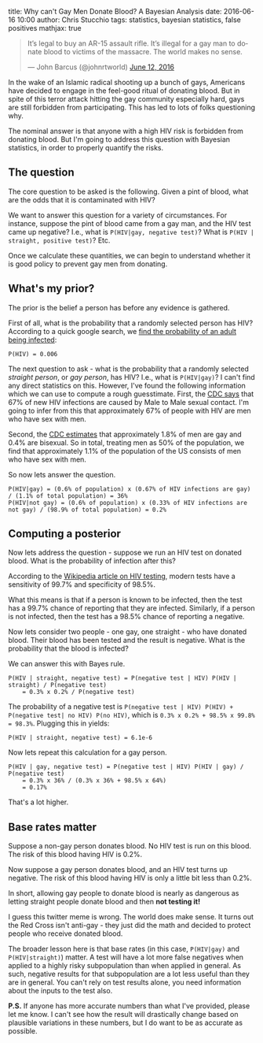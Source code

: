 title: Why can't Gay Men Donate Blood? A Bayesian Analysis
date: 2016-06-16 10:00
author: Chris Stucchio
tags: statistics, bayesian statistics, false positives
mathjax: true

<blockquote class="twitter-tweet" data-lang="en"><p lang="en" dir="ltr">It’s legal to buy an AR-15 assault rifle. It’s illegal for a gay man to donate blood to victims of the massacre. The world makes no sense.</p>&mdash; John Barcus (@johnrtworld) <a href="https://twitter.com/johnrtworld/status/742007515030786048">June 12, 2016</a></blockquote>
<script async src="//platform.twitter.com/widgets.js" charset="utf-8"></script>

In the wake of an Islamic radical shooting up a bunch of gays, Americans have decided to engage in the feel-good ritual of donating blood. But in spite of this terror attack hitting the gay community especially hard, gays are still forbidden from participating. This has led to lots of folks questioning why.

The nominal answer is that anyone with a high HIV risk is forbidden from donating blood. But I'm going to address this question with Bayesian statistics, in order to properly quantify the risks.

## The question

The core question to be asked is the following. Given a pint of blood, what are the odds that it is contaminated with HIV?

We want to answer this question for a variety of circumstances. For instance, suppose the pint of blood came from a gay man, and the HIV test came up negative? I.e., what is `P(HIV|gay, negative test)`? What is `P(HIV | straight, positive test)`? Etc.

Once we calculate these quantities, we can begin to understand whether it is good policy to prevent gay men from donating.

## What's my prior?

The prior is the belief a person has before any evidence is gathered.

First of all, what is the probability that a randomly selected person has HIV? According to a quick google search, we [find the probability of an adult being infected](http://www.indexmundi.com/united_states/demographics_profile.html):

```
P(HIV) = 0.006
```

The next question to ask - what is the probability that a randomly selected *straight person*, or *gay person*, has HIV? I.e., what is `P(HIV|gay)`? I can't find any direct statistics on this. However, I've found the following information which we can use to compute a rough guesstimate. First, the [CDC says](http://www.cdc.gov/hiv/statistics/overview/) that 67% of new HIV infections are caused by Male to Male sexual contact. I'm going to infer from this that approximately 67% of people with HIV are men who have sex with men.

Second, the [CDC estimates](http://www.cdc.gov/nchs/data/nhsr/nhsr077.pdf) that approximately 1.8% of men are gay and 0.4% are bisexual. So in total, treating men as 50% of the population, we find that approximately 1.1% of the population of the US consists of men who have sex with men.

So now lets answer the question.

```
P(HIV|gay) = (0.6% of population) x (0.67% of HIV infections are gay) / (1.1% of total population) = 36%
P(HIV|not gay) = (0.6% of population) x (0.33% of HIV infections are not gay) / (98.9% of total population) = 0.2%
```

## Computing a posterior

Now lets address the question - suppose we run an HIV test on donated blood. What is the probability of infection after this?

According to the [Wikipedia article on HIV testing](https://en.wikipedia.org/wiki/Diagnosis_of_HIV/AIDS#Accuracy_of_HIV_testing), modern tests have a sensitivity of 99.7% and specificity of 98.5%.

What this means is that if a person is known to be infected, then the test has a 99.7% chance of reporting that they are infected. Similarly, if a person is not infected, then the test has a 98.5% chance of reporting a negative.

Now lets consider two people - one gay, one straight - who have donated blood. Their blood has been tested and the result is negative. What is the probability that the blood is infected?

We can answer this with Bayes rule.

```
P(HIV | straight, negative test) = P(negative test | HIV) P(HIV | straight) / P(negative test)
    = 0.3% x 0.2% / P(negative test)
```

The probability of a negative test is `P(negative test | HIV) P(HIV) + P(negative test| no HIV) P(no HIV)`, which is `0.3% x 0.2% + 98.5% x 99.8% = 98.3%`. Plugging this in yields:

```
P(HIV | straight, negative test) = 6.1e-6
```

Now lets repeat this calculation for a gay person.

```
P(HIV | gay, negative test) = P(negative test | HIV) P(HIV | gay) / P(negative test)
    = 0.3% x 36% / (0.3% x 36% + 98.5% x 64%)
    = 0.17%
```

That's a lot higher.

## Base rates matter

Suppose a non-gay person donates blood. No HIV test is run on this blood. The risk of this blood having HIV is 0.2%.

Now suppose a gay person donates blood, and an HIV test turns up negative. The risk of this blood having HIV is only a little bit less than 0.2%.

In short, allowing gay people to donate blood is nearly as dangerous as letting straight people donate blood and then **not testing it!**

I guess this twitter meme is wrong. The world does make sense. It turns out the Red Cross isn't anti-gay - they just did the math and decided to protect people who receive donated blood.

The broader lesson here is that base rates (in this case, `P(HIV|gay)` and `P(HIV|straight)`) matter. A  test will have a lot more false negatives when applied to a highly risky subpopulation than when applied in general. As such, negative results for that subpopulation are a lot less useful than they are in general. You can't rely on test results alone, you need information about the inputs to the test also.

**P.S.** If anyone has more accurate numbers than what I've provided, please let me know. I can't see how the result will drastically change based on plausible variations in these numbers, but I do want to be as accurate as possible.

